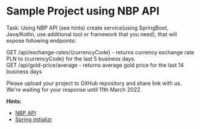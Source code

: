 # Sample Project using NBP API
Task: Using NBP API (see hints) create service(using SpringBoot, Java/Kotlin, use additional tool or framework that you 
need), that will expose following endpoints: 

GET /api/exchange-rates/{currencyCode} - returns currency exchange rate PLN to {currencyCode} for the last 5 business 
days. \
GET /api/gold-price/average - returns average gold price for the last 14 business days

Please upload your project to GitHub repository and share link with us. We're waiting for your response until 
11th March 2022.

**Hints:** 
- [NBP API](http://api.nbp.pl/en.html) 
- [Spring initializr](https://start.spring.io/)